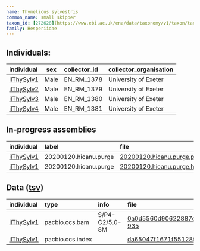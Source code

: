 ```yaml
---
name: Thymelicus sylvestris
common_name: small skipper
taxon_id: [272628](https://www.ebi.ac.uk/ena/data/taxonomy/v1/taxon/tax-id/272628)order: Lepidoptera
family: Hesperiidae
---
```


## Individuals:

| individual | sex | collector_id | collector_organisation |
| :--------- | :-: | :----------- | :--------------------- |
| [ilThySylv1](ilThySylv1.md) | Male | EN_RM_1378 | University of Exeter |
| [ilThySylv2](ilThySylv2.md) | Male | EN_RM_1379 | University of Exeter |
| [ilThySylv3](ilThySylv3.md) | Male | EN_RM_1380 | University of Exeter |
| [ilThySylv4](ilThySylv4.md) | Male | EN_RM_1381 | University of Exeter |

## In-progress assemblies

| individual | label | file |
| :--------- | :---- | :--- |
| [ilThySylv1](ilThySylv1.md) | 20200120.hicanu.purge | [20200120.hicanu.purge.prim.fasta.gz](https://darwin.cog.sanger.ac.uk/insects/Thymelicus_sylvestris/ilThySylv1/assemblies/working/20200120.hicanu.purge/20200120.hicanu.purge.prim.fasta.gz) |
| [ilThySylv1](ilThySylv1.md) | 20200120.hicanu.purge | [20200120.hicanu.purge.htig.fasta.gz](https://darwin.cog.sanger.ac.uk/insects/Thymelicus_sylvestris/ilThySylv1/assemblies/working/20200120.hicanu.purge/20200120.hicanu.purge.htig.fasta.gz) |

## Data ([tsv](Thymelicus_sylvestris_data.tsv))

| individual | type | info | file |
| :--------- | :--- | :--- | :--- |
| [ilThySylv1](ilThySylv1.md) | pacbio.ccs.bam | S/P4-C2/5.0-8M | [0a0d5560d90622887c611f62261e1581-935](https://darwin.cog.sanger.ac.uk/insects/Thymelicus_sylvestris/ilThySylv1/genomic_data/pacbio/m64097_191224_194147.ccs.bam) |
| [ilThySylv1](ilThySylv1.md) | pacbio.ccs.index |  | [da65047f1671f5512897500f1e9bafb5-2](https://darwin.cog.sanger.ac.uk/insects/Thymelicus_sylvestris/ilThySylv1/genomic_data/pacbio/m64097_191224_194147.ccs.bam.pbi) |
